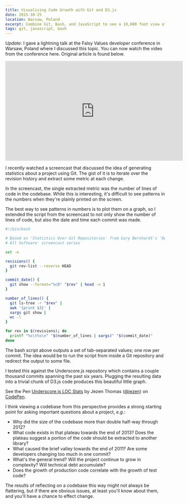 ```yaml
---
title: Visualising Code Growth with Git and D3.js
date: 2015-10-25
location: Warsaw, Poland
excerpt: Combine Git, Bash, and JavaScript to see a 10,000 foot view of the growth of your codebase over time.
tags: git, javascript, bash
---
```


*Update:* I gave a lightning talk at the Falsy Values developer conference in
Warsaw, Poland where I discussed this topic. You can now watch the video from
the conference here. Original article is found below.

<div class="youtube-embed">
  <iframe width="560" height="315" src="https://www.youtube.com/embed/c9CoBR6_OkI?rel=0" frameborder="0" allowfullscreen></iframe>
</div>

<span class="run-in"><span class="drop">I</span> recently watched a
screencast</span> that discussed the idea of generating statistics about a
project using Git. The gist of it is to iterate over the revision history and
extract some metric at each change.

In the screencast, the single extracted metric was the number of lines of code
in the codebase. While this is interesting, it's difficult to see patterns in
the numbers when they're plainly printed on the screen.

The best way to see patterns in numbers is to plot them on a graph, so I
extended the script from the screencast to not only show the number of lines of
code, but also the date and time each commit was made.

~~~bash
#!/bin/bash

# Based on 'Statistics Over Git Repositories' from Gary Bernhardt's 'Destroy
# All Software' screencast series

set -e

revisions() {
  git rev-list --reverse HEAD
}

commit_date() {
  git show --format="%cD" "$rev" | head -n 1
}

number_of_lines() {
  git ls-tree -r "$rev" |
  awk '{print $3}' |
  xargs git show |
  wc -l
}

for rev in $(revisions); do
  printf "%s\t%s\n" "$(number_of_lines | xargs)" "$(commit_date)"
done
~~~

The bash script above outputs a set of tab-separated values; one row per commit.
The idea would be to run the script from inside a Git repository and redirect
the output to some file.

I tested this against the Underscore.js repository which contains a couple
thousand commits spanning the past six years. Plugging the resulting data into a
trivial chunk of D3.js code produces this beautiful little graph.

<p data-height="355" data-theme-id="477" data-slug-hash="bb8940bf7c651cb3a4110c091b8afc4d" data-default-tab="result" data-user="jezen" class='codepen'>See the Pen <a href='http://codepen.io/jezen/pen/bb8940bf7c651cb3a4110c091b8afc4d/'>Underscore.js LOC Stats</a> by Jezen Thomas (<a href='http://codepen.io/jezen'>@jezen</a>) on <a href='http://codepen.io'>CodePen</a>.</p>
<script async src="//assets.codepen.io/assets/embed/ei.js"></script>

I think viewing a codebase from this perspective provides a strong starting
point for asking important questions about a project, *e.g.*:

- Why did the size of the codebase more than double half-way through 2012?
- What code exists in that plateau towards the end of 2013? Does the plateau
  suggest a portion of the code should be extracted to another library?
- What caused the brief valley towards the end of 2011? Are some developers
  changing too much in one commit?
- What's the general trend? Will the project continue to grow in complexity?
  Will technical debt accumulate?
- Does the growth of production code correlate with the growth of test code?

The results of reflecting on a codebase this way might not always be flattering,
but if there are obvious issues, at least you'll know about them, and you'll
have a chance to effect change.
